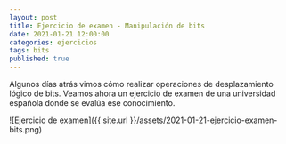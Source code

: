 ```yaml
---
layout: post
title: Ejercicio de examen - Manipulación de bits
date: 2021-01-21 12:00:00
categories: ejercicios
tags: bits
published: true
---
```


Algunos días atrás vimos cómo realizar operaciones de desplazamiento lógico de bits. Veamos ahora un ejercicio de examen de una universidad española donde se evalúa ese conocimiento.

![Ejercicio de examen]({{ site.url }}/assets/2021-01-21-ejercicio-examen-bits.png)

